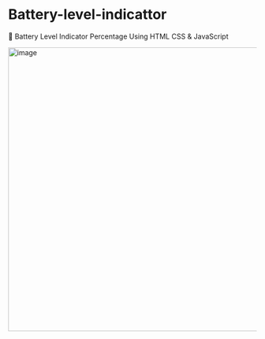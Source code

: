 # Battery-level-indicattor
🔋 Battery Level Indicator Percentage Using HTML CSS &amp; JavaScript

<img width="576" alt="image" src="https://user-images.githubusercontent.com/80831811/193424757-3ba60fd6-54aa-4f73-b3d7-49391b842a36.png">

